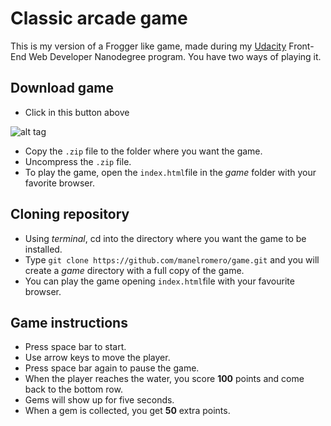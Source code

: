 # Classic arcade game
This is my version of a Frogger like game, made during my [Udacity](http://www.udacity.com) Front-End Web Developer Nanodegree program. You have two ways of playing it.

## Download game
* Click in this button above

![alt tag](https://raw.github.com/manelromero/game/master/images/char-boy.png)

* Copy the `.zip` file to the folder where you want the game.
* Uncompress the `.zip` file.
* To play the game, open the `index.html`file in the _game_ folder with your favorite browser.

## Cloning repository
* Using _terminal_, cd into the directory where you want the game to be installed.
* Type `git clone https://github.com/manelromero/game.git` and you will create a _game_ directory with a full copy of the game.
* You can play the game opening `index.html`file with your favourite browser.

## Game instructions
* Press space bar to start.
* Use arrow keys to move the player.
* Press space bar again to pause the game.
* When the player reaches the water, you score **100** points and come back to the bottom row.
* Gems will show up for five seconds.
* When a gem is collected, you get **50** extra points.

